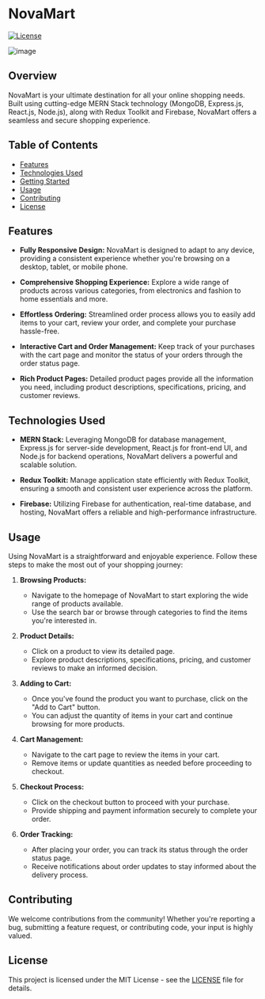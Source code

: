 # NovaMart

[![License](https://img.shields.io/badge/License-MIT-blue.svg)](https://opensource.org/licenses/MIT)

![image](https://github.com/Avijit200318/mern-ecommerce-website/assets/136997678/1e90b24e-12f6-41e4-8447-ea3d34b5d51b)

## Overview

NovaMart is your ultimate destination for all your online shopping needs. Built using cutting-edge MERN Stack technology (MongoDB, Express.js, React.js, Node.js), along with Redux Toolkit and Firebase, NovaMart offers a seamless and secure shopping experience.

## Table of Contents
- [Features](#features)
- [Technologies Used](#technologies-used)
- [Getting Started](#getting-started)
- [Usage](#usage)
- [Contributing](#contributing)
- [License](#license)

## Features

- **Fully Responsive Design:** NovaMart is designed to adapt to any device, providing a consistent experience whether you're browsing on a desktop, tablet, or mobile phone.
  
- **Comprehensive Shopping Experience:** Explore a wide range of products across various categories, from electronics and fashion to home essentials and more.

- **Effortless Ordering:** Streamlined order process allows you to easily add items to your cart, review your order, and complete your purchase hassle-free.

- **Interactive Cart and Order Management:** Keep track of your purchases with the cart page and monitor the status of your orders through the order status page.

- **Rich Product Pages:** Detailed product pages provide all the information you need, including product descriptions, specifications, pricing, and customer reviews.

## Technologies Used

- **MERN Stack:** Leveraging MongoDB for database management, Express.js for server-side development, React.js for front-end UI, and Node.js for backend operations, NovaMart delivers a powerful and scalable solution.
  
- **Redux Toolkit:** Manage application state efficiently with Redux Toolkit, ensuring a smooth and consistent user experience across the platform.
  
- **Firebase:** Utilizing Firebase for authentication, real-time database, and hosting, NovaMart offers a reliable and high-performance infrastructure.

## Usage

Using NovaMart is a straightforward and enjoyable experience. Follow these steps to make the most out of your shopping journey:

1. **Browsing Products:**
   - Navigate to the homepage of NovaMart to start exploring the wide range of products available.
   - Use the search bar or browse through categories to find the items you're interested in.

2. **Product Details:**
   - Click on a product to view its detailed page.
   - Explore product descriptions, specifications, pricing, and customer reviews to make an informed decision.

3. **Adding to Cart:**
   - Once you've found the product you want to purchase, click on the "Add to Cart" button.
   - You can adjust the quantity of items in your cart and continue browsing for more products.

4. **Cart Management:**
   - Navigate to the cart page to review the items in your cart.
   - Remove items or update quantities as needed before proceeding to checkout.

5. **Checkout Process:**
   - Click on the checkout button to proceed with your purchase.
   - Provide shipping and payment information securely to complete your order.

6. **Order Tracking:**
   - After placing your order, you can track its status through the order status page.
   - Receive notifications about order updates to stay informed about the delivery process.

## Contributing

We welcome contributions from the community! Whether you're reporting a bug, submitting a feature request, or contributing code, your input is highly valued.

## License

This project is licensed under the MIT License - see the [LICENSE](LICENSE) file for details.


